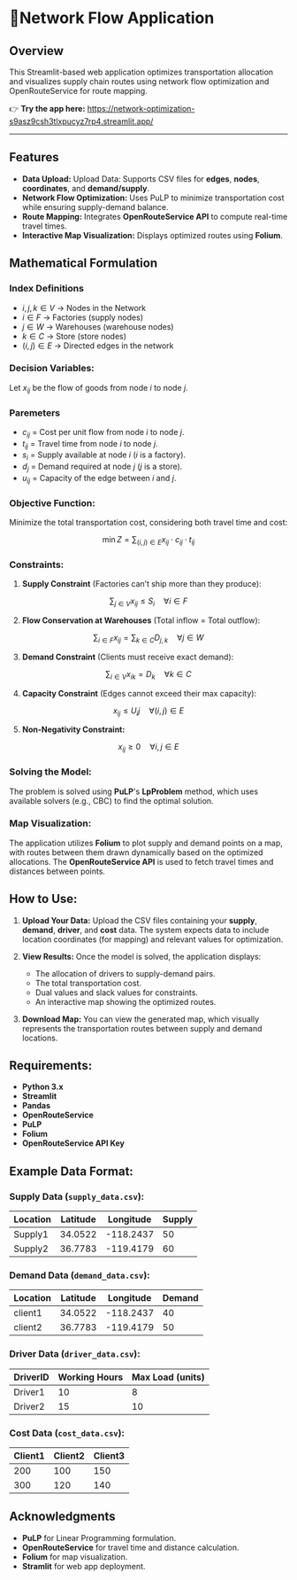 # 🚛Network Flow Application

## Overview

This Streamlit-based web application optimizes transportation allocation and visualizes supply chain routes using network flow optimization and OpenRouteService for route mapping.

👉 **Try the app here:** https://network-optimization-s9asz9csh3tlxpucyz7rp4.streamlit.app/

---

## Features
- **Data Upload:** Upload Data: Supports CSV files for **edges**, **nodes**, **coordinates**, and **demand/supply**.
- **Network Flow Optimization:** Uses PuLP to minimize transportation cost while ensuring supply-demand balance.
- **Route Mapping:** Integrates **OpenRouteService API** to compute real-time travel times.
- **Interactive Map Visualization:** Displays optimized routes using **Folium**.

## Mathematical Formulation

### Index Definitions
- $i,j,k \in V$ -> Nodes in the Network
- $i \in F$ -> Factories (supply nodes)
- $j \in W$ -> Warehouses (warehouse nodes)
- $k \in C$ -> Store (store nodes)
- $(i,j) \in E$ -> Directed edges in the network

### Decision Variables:
Let $x_{ij}$ be the flow of goods from node $i$ to node $j$.

### Paremeters
- $c_{ij}$ = Cost per unit flow from node $i$ to node $j$.
- $t_{ij}$ = Travel time from node $i$ to node $j$.
- $s_i$ = Supply available at node $i$ ($i$ is a factory).
- $d_j$ = Demand required at node $j$ ($j$ is a store).
- $u_{ij}$ = Capacity of the edge between $i$ and $j$.

### Objective Function:
Minimize the total transportation cost, considering both travel time and cost:

$$
\min Z = \sum_{(i,j) \in E} x_{ij} \cdot c_{ij} \cdot t_{ij}
$$

### Constraints:

1. **Supply Constraint** (Factories can’t ship more than they produce):

$$
\sum_{j \in V} x_{ij} \leq S_i \quad \forall i \in F
$$

2. **Flow Conservation at Warehouses** (Total inflow = Total outflow):

$$
\sum_{i \in F} x_{ij} = \sum_{k \in C} D_{j,k} \quad \forall j \in W
$$

3. **Demand Constraint** (Clients must receive exact demand):

$$
\sum_{i \in V} x_{ik}  = D_k \quad \forall k \in C
$$

4. **Capacity Constraint** (Edges cannot exceed their max capacity):

$$
x_{ij} \leq U_ij \quad \forall (i,j) \in E
$$

5. **Non-Negativity Constraint:**

$$
x_{ij} \geq 0 \quad \forall i, j \in E
$$

### Solving the Model:
The problem is solved using **PuLP**'s **LpProblem** method, which uses available solvers (e.g., CBC) to find the optimal solution.

### Map Visualization:
The application utilizes **Folium** to plot supply and demand points on a map, with routes between them drawn dynamically based on the optimized allocations. The **OpenRouteService API** is used to fetch travel times and distances between points.

## How to Use:

1. **Upload Your Data:** Upload the CSV files containing your **supply**, **demand**, **driver**, and **cost** data. The system expects data to include location coordinates (for mapping) and relevant values for optimization.
   
2. **View Results:** Once the model is solved, the application displays:
   - The allocation of drivers to supply-demand pairs.
   - The total transportation cost.
   - Dual values and slack values for constraints.
   - An interactive map showing the optimized routes.

3. **Download Map:** You can view the generated map, which visually represents the transportation routes between supply and demand locations.

## Requirements:
- **Python 3.x**
- **Streamlit**
- **Pandas**
- **OpenRouteService**
- **PuLP**
- **Folium**
- **OpenRouteService API Key**

## Example Data Format:

### Supply Data (`supply_data.csv`):
| Location | Latitude  | Longitude | Supply |
|----------|-----------|-----------|--------|
| Supply1  | 34.0522   | -118.2437 | 50     |
| Supply2  | 36.7783   | -119.4179 | 60     |

### Demand Data (`demand_data.csv`):
| Location | Latitude  | Longitude | Demand |
|----------|-----------|-----------|--------|
| client1  | 34.0522   | -118.2437 | 40     |
| client2  | 36.7783   | -119.4179 | 50     |

### Driver Data (`driver_data.csv`):
| DriverID | Working Hours  | Max Load (units) |
|----------|----------------|------------------|
| Driver1  | 10             | 8                |
| Driver2  | 15             | 10               |

### Cost Data (`cost_data.csv`):
| Client1 | Client2 | Client3 |
|---------|---------|---------|
| 200     | 100     | 150     |
| 300     | 120     | 140     |


## Acknowledgments
- **PuLP** for Linear Programming formulation.
- **OpenRouteService** for travel time and distance calculation.
- **Folium** for map visualization.
- **Stramlit** for web app deployment.

